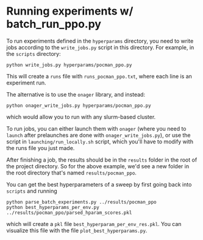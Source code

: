 # Running experiments w/ batch_run_ppo.py

To run experiments defined in the `hyperparams` directory,
you need to write jobs according to the `write_jobs.py` script 
in this directory. For example, in the `scripts` directory:
```shell
python write_jobs.py hyperparams/pocman_ppo.py
```
This will create a `runs` file with `runs_pocman_ppo.txt`, where
each line is an experiment run.

The alternative is to use the `onager` library, and instead:
```shell
python onager_write_jobs.py hyperparams/pocman_ppo.py
```
which would allow you to run with any slurm-based cluster.

To run jobs, you can either launch them with `onager`
(where you need to `launch` after prelaunches are done
with `onager_write_jobs.py`), or use
the script in `launching/run_locally.sh` script, which
you'll have to modify with the runs file you just made.

After finishing a job, the results should be in the `results`
folder in the root of the project directory. So for the above
example, we'd see a new folder in the root directory that's
named `results/pocman_ppo`.

You can get the best hyperparameters of a sweep by first
going back into `scripts` and running
```shell
python parse_batch_experiments.py ../results/pocman_ppo
python best_hyperparams_per_env.py ../results/pocman_ppo/parsed_hparam_scores.pkl
```
which will create a `pkl` file `best_hyperparam_per_env_res.pkl`. 
You can visualize this file with the file `plot_best_hyperparams.py`.
